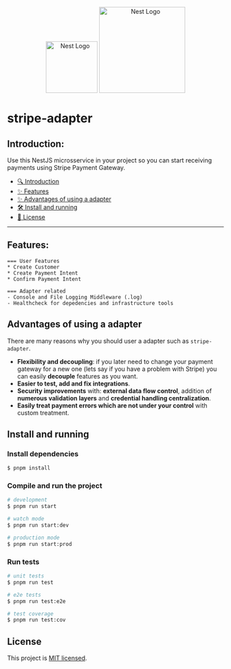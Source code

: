 <p align="center">
  <a href="http://nestjs.com/" target="blank"><img src="https://nestjs.com/img/logo-small.svg" width="120" alt="Nest Logo" /></a>
  <a href="http://nestjs.com/" target="blank"><img src="https://logos-world.net/wp-content/uploads/2022/12/Stripe-Emblem.png" width="200px" alt="Nest Logo" /></a>
  
</p>

[circleci-image]: https://img.shields.io/circleci/build/github/nestjs/nest/master?token=abc123def456
[circleci-url]: https://circleci.com/gh/nestjs/nest


# stripe-adapter

## Introduction:

Use this NestJS microsservice in your project so you can start receiving payments using Stripe Payment Gateway.


- [🔍 Introduction](#introduction)
- [✨ Features](#features)
- [✨ Advantages of using a adapter](#advantages-of-using-a-adapter)
- [🛠 Install and running ](#install-and-running)
- [📄 License](#license)

---

## Features:

```
=== User Features
* Create Customer 
* Create Payment Intent
* Confirm Payment Intent

=== Adapter related
- Console and File Logging Middleware (.log)
- Healthcheck for depedencies and infrastructure tools
```

## Advantages of using a adapter

There are many reasons why you should user a adapter such as `stripe-adapter`.

- **Flexibility and decoupling**: if you later need to change your payment gateway for a new one (lets say if you have a problem with Stripe) you can easily **decouple** features as you want.
- **Easier to test, add and fix integrations**.
- **Security improvements** with: **external data flow control**, addition of **numerous validation layers** and **credential handling centralization**.
- **Easily treat payment errors which are not under your control** with custom treatment.


## Install and running

### Install dependencies

```bash
$ pnpm install
```

### Compile and run the project

```bash
# development
$ pnpm run start

# watch mode
$ pnpm run start:dev

# production mode
$ pnpm run start:prod
```

### Run tests

```bash
# unit tests
$ pnpm run test

# e2e tests
$ pnpm run test:e2e

# test coverage
$ pnpm run test:cov
```

## License

This project is [MIT licensed](https://github.com/nestjs/nest/blob/master/LICENSE).
